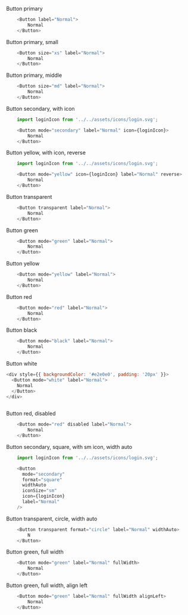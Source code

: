 Button primary
```javascript
    <Button label="Normal">
        Normal
    </Button>
```

Button primary, small
```javascript
    <Button size="xs" label="Normal">
        Normal
    </Button>
```

Button primary, middle
```javascript
    <Button size="md" label="Normal">
        Normal
    </Button>
```
Button secondary, with icon
```javascript
    import loginIcon from '../../assets/icons/login.svg';

    <Button mode="secondary" label="Normal" icon={loginIcon}>
        Normal
    </Button>
```
Button yellow, with icon, reverse
```javascript
    import loginIcon from '../../assets/icons/login.svg';

    <Button mode="yellow" icon={loginIcon} label="Normal" reverse>
        Normal
    </Button>
```

Button transparent
```javascript
    <Button transparent label="Normal">
        Normal
    </Button>
```
Button green
```javascript
    <Button mode="green" label="Normal">
        Normal
    </Button>
```

Button yellow
```javascript
    <Button mode="yellow" label="Normal">
        Normal
    </Button>
```

Button red
```javascript
    <Button mode="red" label="Normal">
        Normal
    </Button>
```

Button black
```javascript
    <Button mode="black" label="Normal">
        Normal
    </Button>
```

Button white
```javascript
<div style={{ backgroundColor: '#e2e0e0', padding: '20px' }}>
  <Button mode="white" label="Normal">
    Normal
  </Button>
</div>
    
```

Button red, disabled
```javascript
    <Button mode="red" disabled label="Normal">
        Normal
    </Button>
```

Button secondary, square, with sm icon, width auto
```javascript
    import loginIcon from '../../assets/icons/login.svg';

    <Button 
      mode="secondary"
      format="square"
      widthAuto 
      iconSize="sm"
      icon={loginIcon}
      label="Normal"
    />
```

Button transparent, circle, width auto
```javascript
    <Button transparent format="circle" label="Normal" widthAuto>
        N
    </Button>
```

Button green, full width
```javascript
    <Button mode="green" label="Normal" fullWidth>
        Normal
    </Button>
```

Button green, full width, align left
```javascript
    <Button mode="green" label="Normal" fullWidth alignLeft>
        Normal
    </Button>
```